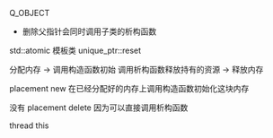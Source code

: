 Q_OBJECT

- 删除父指针会同时调用子类的析构函数

std::atomic<T> 模板类
unique_ptr::reset

分配内存 -> 调用构造函数初始
调用析构函数释放持有的资源 -> 释放内存

placement new 在已经分配好的内存上调用构造函数初始化这块内存

没有 placement delete 因为可以直接调用析构函数

thread this